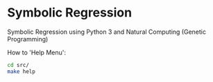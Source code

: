# Symbolic Regression

Symbolic Regression using Python 3 and Natural Computing (Genetic Programming)

How to 'Help Menu':

``` sh
cd src/
make help
```
